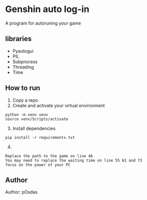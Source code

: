 # Genshin auto log-in

A program for autoruning your game

## libraries
* Pyautogui 
* PIL
* Subprocess
* Threading
* Time

## How to run

1. Copy a repo
2. Create and activate your virtual environment 
```commandline
python -m venv venv
source venv/Scripts/activate
```  
3. Install dependencies
```commandline
pip install -r requirements.txt
```
4. 
```commandline
Replace the path to the game on line 46
You may need to replace the waiting time on line 55 61 and 73 
focus on the power of your PC
```

## Author
Author: pOsdas